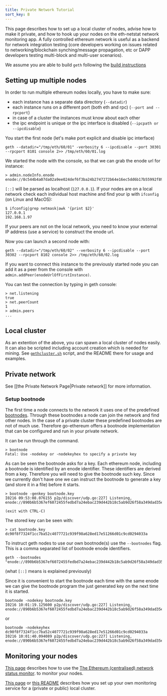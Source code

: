 ```yaml
---
title: Private Network Tutorial
sort_key: B
---
```


This page describes how to set up a local cluster of nodes, advise how to make it private,
and how to hook up your nodes on the eth-netstat network monitoring app. A fully
controlled ethereum network is useful as a backend for network integration testing (core
developers working on issues related to networking/blockchain synching/message
propagation, etc or DAPP developers testing multi-block and multi-user scenarios).

We assume you are able to build `geth` following the [build instructions](../install-and-build/build-from-source)

## Setting up multiple nodes

In order to run multiple ethereum nodes locally, you have to make sure:

- each instance has a separate data directory (`--datadir`)
- each instance runs on a different port (both eth and rpc) (`--port and --rpcport`)
- in case of a cluster the instances must know about each other
- the ipc endpoint is unique or the ipc interface is disabled (`--ipcpath or --ipcdisable`)

You start the first node (let's make port explicit and disable ipc interface)

    geth --datadir="/tmp/eth/60/01" -verbosity 6 --ipcdisable --port 30301 --rpcport 8101 console 2>> /tmp/eth/60/01.log

We started the node with the console, so that we can grab the enode url for instance:

    > admin.nodeInfo.enode
    enode://8c544b4a07da02a9ee024def6f3ba24b2747272b64e16ec5dd6b17b55992f8980b77938155169d9d33807e501729ecb42f5c0a61018898c32799ced152e9f0d7@9[::]:30301

`[::]` will be parsed as localhost (`127.0.0.1`). If your nodes are on a local network
check each individual host machine and find your ip with `ifconfig` (on Linux and MacOS):

    $ ifconfig|grep netmask|awk '{print $2}'
    127.0.0.1
    192.168.1.97

If your peers are not on the local network, you need to know your external IP address (use
a service) to construct the enode url.

Now you can launch a second node with:

    geth --datadir="/tmp/eth/60/02" --verbosity 6 --ipcdisable --port 30302 --rpcport 8102 console 2>> /tmp/eth/60/02.log 

If you want to connect this instance to the previously started node you can add it as a
peer from the console with `admin.addPeer(enodeUrlOfFirstInstance)`.

You can test the connection by typing in geth console:

    > net.listening
    true
    > net.peerCount 
    1
    > admin.peers
    ...

## Local cluster

As an extention of the above, you can spawn a local cluster of nodes easily. It can also
be scripted including account creation which is needed for mining. See
[`gethcluster.sh`](https://github.com/ethersphere/eth-utils) script, and the README there
for usage and examples.

## Private network 

See [[the Private Network Page|Private network]] for more information.

### Setup bootnode

The first time a node connects to the network it uses one of the predefined
[bootnodes](https://github.com/ethereum/go-ethereum/blob/master/params/bootnodes.go).
Through these bootnodes a node can join the network and find other nodes. In the case of a
private cluster these predefined bootnodes are not of much use. Therefore go-ethereum
offers a bootnode implementation that can be configured and run in your private network.

It can be run through the command.

    > bootnode
    Fatal: Use -nodekey or -nodekeyhex to specify a private key

As can be seen the bootnode asks for a key. Each ethereum node, including a bootnode is
identified by an enode identifier. These identifiers are derived from a key. Therefore you
will need to give the bootnode such key. Since we currently don't have one we can instruct
the bootnode to generate a key (and store it in a file) before it starts.

    > bootnode -genkey bootnode.key
    I0216 09:53:08.076155 p2p/discover/udp.go:227] Listening, enode://890b6b5367ef6072455fedbd7a24ebac239d442b18c5ab9d26f58a349dad35ee5783a0dd543e4f454fed22db9772efe28a3ed6f21e75674ef6203e47803da682@

    (exit with CTRL-C)

The stored key can be seen with:

    > cat bootnode.key
    dc90f8f7324f1cc7ba52c4077721c939f98a628ed17e51266d01c9cd0294033a

To instruct geth nodes to use our own bootnode(s) use the `--bootnodes` flag. This is a
comma separated list of bootnode enode identifiers.

    geth --bootnodes "enode://890b6b5367ef6072455fedbd7a24ebac239d442b18c5ab9d26f58a349dad35ee5783a0dd543e4f454fed22db9772efe28a3ed6f21e75674ef6203e47803da682@[::]:30301"

(what `[::]` means is explained previously)

Since it is convenient to start the bootnode each time with the same enode we can give the
bootnode program the just generated key on the next time it is started.

    bootnode -nodekey bootnode.key
    I0216 10:01:19.125600 p2p/discover/udp.go:227] Listening, enode://890b6b5367ef6072455fedbd7a24ebac239d442b18c5ab9d26f58a349dad35ee5783a0dd543e4f454fed22db9772efe28a3ed6f21e75674ef6203e47803da682@[::]:30301

or

    bootnode -nodekeyhex dc90f8f7324f1cc7ba52c4077721c939f98a628ed17e51266d01c9cd0294033a
    I0216 10:01:40.094089 p2p/discover/udp.go:227] Listening, enode://890b6b5367ef6072455fedbd7a24ebac239d442b18c5ab9d26f58a349dad35ee5783a0dd543e4f454fed22db9772efe28a3ed6f21e75674ef6203e47803da682@[::]:30301

## Monitoring your nodes

[This page](https://github.com/ethereum/wiki/wiki/Network-Status) describes how to use the
[The Ethereum (centralised) network status monitor](eth-stats). to monitor your nodes.

[This page](monitoring) or [this README](https://github.com/ethersphere/eth-utils)
describes how you set up your own monitoring service for a (private or public) local
cluster.

[eth-stats]: https://ethstats.org
[monitoring]: ../doc/setting-up-monitoring-on-local-cluster
